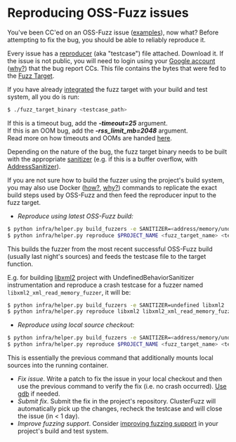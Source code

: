 # Reproducing OSS-Fuzz issues

You've been CC'ed on an OSS-Fuzz issue
([examples](https://bugs.chromium.org/p/oss-fuzz/issues/list?can=1&q=Type%3ABug%2CBug-Security)), now what?
Before attempting to fix the bug, you should be able to reliably reproduce it. 

Every issue has a [reproducer](glossary.md#reproducer) (aka "testcase") file attached.
Download it. If the issue is not public, you will need to login using your
[Google account](https://support.google.com/accounts/answer/176347?hl=en)
([why?](faq.md#why-we-require-an-e-mail-associated-with-a-google-account))
that the bug report CCs.
This file contains the bytes that were fed to the [Fuzz Target](http://libfuzzer.info/#fuzz-target).

If you have already [integrated](ideal_integration.md) the fuzz target with your build and test system, 
all you do is run:
```bash
$ ./fuzz_target_binary <testcase_path>
```

If this is a timeout bug, add the <b><i>-timeout=25</i></b> argument.<br />
If this is an OOM bug, add the <b><i>-rss_limit_mb=2048</i></b> argument.<br />
Read more on how timeouts and OOMs are handed [here](faq.md#how-do-you-handle-timeouts-and-ooms).

Depending on the nature of the bug, the fuzz target binary needs to be built with the appropriate [sanitizer](https://github.com/google/sanitizers)
(e.g. if this is a buffer overflow, with [AddressSanitizer](http://clang.llvm.org/docs/AddressSanitizer.html)).

If you are not sure how to build the fuzzer using the project's build system,
you may also use Docker ([how?](installing_docker.md), [why?](faq.md#why-do-you-use-docker)) commands 
to replicate the exact build steps used by OSS-Fuzz and then feed the reproducer input to the fuzz target.

- *Reproduce using latest OSS-Fuzz build:* 

```bash
$ python infra/helper.py build_fuzzers -e SANITIZER=<address/memory/undefined> $PROJECT_NAME
$ python infra/helper.py reproduce $PROJECT_NAME <fuzz_target_name> <testcase_path>
```

  This builds the fuzzer from the most recent successful OSS-Fuzz build (usually last night's sources)
  and feeds the testcase file to the target function. 
  
  E.g. for building [libxml2](../projects/libxml2) project with UndefinedBehaviorSanitizer instrumentation 
  and reproduce a crash testcase for a fuzzer named `libxml2_xml_read_memory_fuzzer`, it will be: 

```bash
$ python infra/helper.py build_fuzzers -e SANITIZER=undefined libxml2
$ python infra/helper.py reproduce libxml2 libxml2_xml_read_memory_fuzzer ~/Downloads/testcase
```

- *Reproduce using local source checkout:*

```bash
$ python infra/helper.py build_fuzzers -e SANITIZER=<address/memory/undefined> $PROJECT_NAME <source_path>
$ python infra/helper.py reproduce $PROJECT_NAME <fuzz_target_name> <testcase_path>
```

  This is essentially the previous command that additionally mounts local sources into the running container.
- *Fix issue*. Write a patch to fix the issue in your local checkout and then use the previous command to verify the fix (i.e. no crash occurred). 
   [Use gdb](debugging.md#debugging-fuzzers-with-gdb) if needed.
- *Submit fix*. Submit the fix in the project's repository. ClusterFuzz will automatically pick up the changes, recheck the testcase and will close the issue (in &lt; 1 day).
- *Improve fuzzing support*. Consider [improving fuzzing support](ideal_integration.md) in your project's build and test system.
